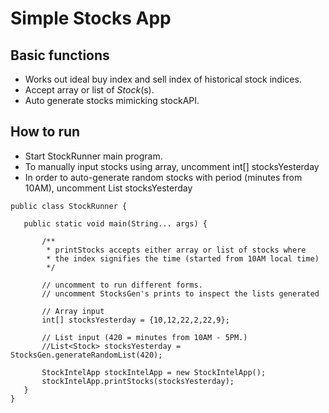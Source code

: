 # Simple Stocks App

Basic functions
---------------
 - Works out ideal buy index and sell index of historical stock indices.
 - Accept array or list of _Stock_(s).
 - Auto generate stocks mimicking stockAPI.

How to run
--------------------
 - Start StockRunner main program.
 - To manually input stocks using array, uncomment int[] stocksYesterday
 - In order to auto-generate random stocks with period (minutes from 10AM), uncomment List<Stock> stocksYesterday
 ```
public class StockRunner {

    public static void main(String... args) {

        /**
         * printStocks accepts either array or list of stocks where
         * the index signifies the time (started from 10AM local time)
         */

        // uncomment to run different forms.
        // uncomment StocksGen's prints to inspect the lists generated

        // Array input
        int[] stocksYesterday = {10,12,22,2,22,9};

        // List input (420 = minutes from 10AM - 5PM.)
        //List<Stock> stocksYesterday = StocksGen.generateRandomList(420);

        StockIntelApp stockIntelApp = new StockIntelApp();
        stockIntelApp.printStocks(stocksYesterday);
    }
}
 ```